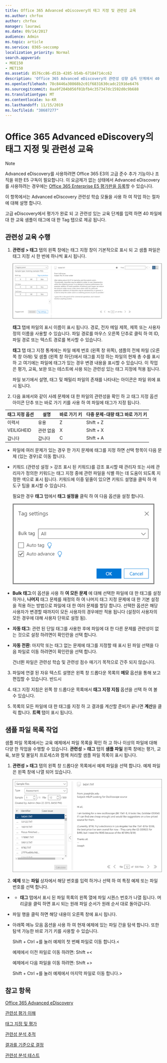 ```yaml
---
title: Office 365 Advanced eDiscovery의 태그 지정 및 관련성 교육
ms.author: chrfox
author: chrfox
manager: laurawi
ms.date: 09/14/2017
audience: Admin
ms.topic: article
ms.service: O365-seccomp
localization_priority: Normal
search.appverid:
- MOE150
- MET150
ms.assetid: 8576cc86-d51b-4285-b54b-67184714cc62
description: 'Office 365 Advanced eDiscovery의 관련성 성향 습득 단계에서 40 파일의 교육 샘플에 태그를 지정한 후 작업을 수행 하는 방법에 대해 알아봅니다.  '
ms.openlocfilehash: 78c8446a30868b2c01f6831630cadc21916e6476
ms.sourcegitcommit: 8aa9f204b056f01bfb4c357347dc1592d0c9b688
ms.translationtype: MT
ms.contentlocale: ko-KR
ms.lasthandoff: 11/15/2019
ms.locfileid: "38687277"
---
```

# <a name="tagging-and-relevance-training-in-office-365-advanced-ediscovery"></a>Office 365 Advanced eDiscovery의 태그 지정 및 관련성 교육

> [!NOTE]
> Advanced eDiscovery를 사용하려면 Office 365 E3의 고급 준수 추가 기능이나 조직을 위한 E5 구독이 필요합니다. 이 요금제가 없는 상태에서 Advanced eDiscovery를 사용하려는 경우에는 [Office 365 Enterprise E5 평가판을 등록](https://go.microsoft.com/fwlink/p/?LinkID=698279)할 수 있습니다. 
  
이 항목에서는 Advanced eDiscovery 관련성 학습 모듈을 사용 하 여 작업 하는 절차에 대해 설명 합니다. 
  
고급 eDiscovery에서 평가가 완료 되 고 관련성 있는 교육 단계를 입력 하면 40 파일에 대 한 교육 샘플이 태그에 대 한 Tag 탭으로 제공 됩니다. 
  
## <a name="performing-relevance-training"></a>관련성 교육 수행

1. **관련성 \> 태그** 탭의 왼쪽 창에는 태그 지정 창이 기본적으로 표시 되 고 샘플 파일은 태그 지정 시 한 번에 하나씩 표시 됩니다. 
    
    ![관련 태그 패널](media/0cf19ab4-b427-4a7f-8749-0f4ed9afaf58.png)
  
    **태그** 탭에 파일의 표시 이름이 표시 됩니다. 경로, 전자 메일 제목, 제목 또는 사용자 정의 이름을 사용할 수 있습니다. 파일 경로를 마우스 오른쪽 단추로 클릭 하 여 ID, 파일 경로 또는 텍스트 경로를 복사할 수 있습니다. 
    
    **태그** 탭 태그 지정 통계에는 파일 예제 번호 (왼쪽 창 위쪽), 샘플의 전체 파일 (오른쪽 창 아래) 및 샘플 (왼쪽 창 하단)에서 태그를 지정 하는 파일의 현재 총 수를 표시 하 고 여기에는 파일에 태그가 있는 경우 변경 내용을 표시할 수 있습니다. 이 작업은 평가, 교육, 보완 또는 테스트에 사용 되는 관련성 있는 태그 지정에 적용 됩니다. 
    
    파일 보기에서 설명, 태그 및 패밀리 파일의 존재를 나타내는 아이콘은 파일 위에 표시 됩니다.
    
2. 다음 표에서와 같이 사례 문제에 대 한 파일의 관련성을 확인 하 고 태그 지정 옵션 아이콘 단추 또는 바로 가기 키를 사용 하 여 파일에 태그가 지정 됩니다.

|**태그 지정 옵션**|**설명**|**바로 가기 키**|**다중 문제-대량 태그 바로 가기 키**|
|-----|-----|-----|-----|
|이력서  <br/> |유용  <br/> |Z  <br/> |Shift + Z  <br/> |
|VEILIGHEID  <br/> |관련 없음  <br/> |X  <br/> |Shift + X  <br/> |
|갑니다  <br/> |갑니다  <br/> |C  <br/> |Shift + A  <br/> |
   
  - 파일에 여러 문제가 있는 경우 한 가지 문제에 태그를 지정 하면 선택 항목이 다음 문제 (있는 경우)로 이동 합니다. 
    
  - 키워드 (관련성 설정 \> 강조 표시 된 키워드)를 강조 표시할 때 관리자 또는 사례 관리자가 정의한 키워드는 태그 지정 중에 관련 파일을 식별 하는 데 도움이 되도록 지정한 색으로 표시 됩니다. 키워드에 이중 밑줄이 있으면 키워드 설명을 클릭 하 여 도구 팁을 표시할 수 있습니다. 
    
    필요한 경우 **태그** 탭에서 **태그 설정을** 클릭 하 여 다음 옵션을 설정 합니다. 
    
    ![관련성 태그 설정](media/533e89fa-7eb4-409e-ab07-f5aab9296dd8.png)
  
  - **Bulk 태그**:이 옵션을 사용 하 **여 모든 문제** 에 대해 선택한 파일에 대 한 태그를 설정 하거나, **나머지** 태그 문제를 재정의 하 여 나머지 태그 지정 문제에 대 한 기본 설정을 적용 하는 방법으로 파일에 대 한 여러 문제를 할당 합니다. 선택한 옵션은 해당 사용자가 변경할 때까지이 모든 사용자의 경우에만 적용 됩니다 (설정이 사용자의 모든 경우에 대해 사용자 단위로 설정 됨). 
    
  - **자동 태그**: 관련 된 단일 태그를 사용한 후에 파일에 대 한 다른 문제를 관련성이 없는 것으로 설정 하려면이 확인란을 선택 합니다.
    
  - **자동 전환**: 마지막 또는 태그 없는 문제에 태그를 지정할 때 표시 된 파일 선택을 다음 파일로 이동 하려면이 확인란을 선택 합니다. 
    
    건너뛴 파일은 관련성 학습 및 관련성 점수 매기기 목적으로 간주 되지 않습니다.
    
3. 파일에 연결 된 자유 텍스트 설명은 왼쪽 창 드롭다운 목록의 **메모** 옵션을 통해 보고 편집할 수 있습니다. 반드시 
    
4. 태그 지정 지침은 왼쪽 창 드롭다운 목록에서 **태그 지정 지침** 옵션을 선택 하 여 볼 수 있습니다. 
    
5. 목록의 모든 파일에 대 한 태그를 지정 하 고 결과를 계산할 준비가 끝나면 **계산**을 클릭 합니다. **트랙** 탭이 표시 됩니다. 
    
## <a name="working-with-the-sample-files-list"></a>샘플 파일 목록 작업

샘플 파일 목록에서는 교육 예제에서 파일 목록을 확인 하 고 하나 이상의 파일에 대해 다양 한 작업을 수행할 수 있습니다. **관련성** \> **태그** 탭의 **샘플 파일** 왼쪽 창에는 평가, 교육, 보완 및 불일치 프로세스와 함께 처리할 샘플 파일 목록이 표시 됩니다. 
  
1. **관련성 \> 태그** 탭의 왼쪽 창 드롭다운 목록에서 예제 파일을 선택 합니다. 예제 파일은 왼쪽 창에 나열 되어 있습니다. 
    
    ![관련 태그 샘플 파일 목록](media/fd058bdd-645a-4af1-a1eb-bff08581cb18.png)
  
2. **예제** 또는 **파일** 상자에서 해당 번호를 입력 하거나 선택 하 여 특정 예제 또는 파일 번호를 선택 합니다. 
    
  -   - **태그** 탭에서 표시 된 파일 목록의 왼쪽 열에 파일 시퀀스 번호가 나열 됩니다. 머리글을 클릭 하면 표시 되는 원래 파일 순서가 원래 순서 대로 돌아갑니다. 
    
  - 파일 행을 클릭 하면 해당 내용이 오른쪽 창에 표시 됩니다.
    
  - 아래쪽 메뉴 모음 옵션을 사용 하 여 현재 예제에 있는 파일 간을 탐색 합니다. 또한 탐색 가능한 바로 가기 키를 사용할 수 있습니다.
    
    Shift + Ctrl +를 눌러 예제의 첫 번째 파일로 이동 합니다.\<
    
    예제에서 이전 파일로 이동 하려면: Shift +\<
    
    예제에서 다음 파일을 이동 하려면: Shift +\>
    
    Shift + Ctrl +를 눌러 예제에서 마지막 파일로 이동 합니다.\>
    
## <a name="see-also"></a>참고 항목

[Office 365 Advanced eDiscovery](office-365-advanced-ediscovery.md)
  
[관련성 평가 이해](assessment-in-relevance-in-advanced-ediscovery.md)
  
[태그 지정 및 평가](tagging-and-assessment-in-advanced-ediscovery.md)
  
[관련성 분석 추적](track-relevance-analysis-in-advanced-ediscovery.md)
  
[결과를 기준으로 결정](decision-based-on-the-results-in-advanced-ediscovery.md)
  
[관련성 분석 테스트](test-relevance-analysis-in-advanced-ediscovery.md)

